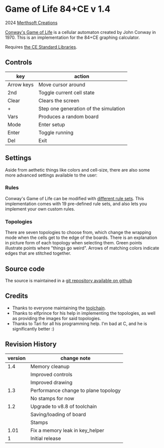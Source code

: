 # Game of Life 84+CE v 1.4

2024 [Merthsoft Creations](shaun@shaunmcfall.com)

[Conway's Game of Life](https://en.wikipedia.org/wiki/Conway's_Game_of_Life) is a cellular automaton created by John Conway in 1970. This is an implementation
for the 84+CE graphing calculator.

Requires [the CE Standard Libraries](https://github.com/CE-Programming/libraries/releases/).

## Controls

| key | action |
|-|-|
|Arrow keys | Move cursor around |
| 2nd | Toggle current cell state |
| Clear | Clears the screen |
| + | Step one generation of the simulation |
|Vars | Produces a random board |
|Mode | Enter setup |
|Enter | Toggle running
|Del | Exit

## Settings

Aside from aethetic things like colors and cell-size, there are also some more advanced settings available to the user:

### Rules

Conway's Game of Life can be modified with [different rule sets](https://en.wikipedia.org/wiki/Life-like_cellular_automaton). This implementation comes with 19 pre-defined rule sets, and also lets you implement your own custom rules.

### Topologies

There are seven topologies to choose from, which change the wrapping mode when the cells get to the edge of the boards. There is an explanation in picture form of each topology when selecting them. Green points illustrate points where "things go weird". Arrows of matching colors indicate edges that are stitched together.

## Source code

The source is maintained in a [git repository available on github](https://github.com/merthsoft/gol-84-ce)

## Credits

- Thanks to everyone maintaining the [toolchain]((https://github.com/CE-Programming/toolchain)).
- Thanks to elfprince for his help in implementing the topologies, as well as providing the images for said topologies.
- Thanks to Tari for all his programming help. I'm bad at C, and he is significantly better :)

## Revision History

| version | change note |
| - | - |
| 1.4 | Memory cleanup |
|     | Improved controls |
|     | Improved drawing |
| 1.3 | Performance change to plane topology |
|     | No stamps for now |
| 1.2 | Upgrade to v8.8 of toolchain |
|     | Saving/loading of board |
|     | Stamps |
| 1.01 | Fix a memory leak in key_helper |
| 1 | Initial release |
